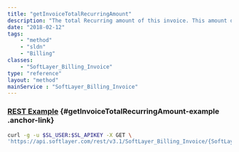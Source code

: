 ```yaml
---
title: "getInvoiceTotalRecurringAmount"
description: "The total Recurring amount of this invoice. This amount does not include taxes or one time charges."
date: "2018-02-12"
tags:
    - "method"
    - "sldn"
    - "Billing"
classes:
    - "SoftLayer_Billing_Invoice"
type: "reference"
layout: "method"
mainService : "SoftLayer_Billing_Invoice"
---
```


### [REST Example](#getInvoiceTotalRecurringAmount-example) <a href="/article/rest/"><i class="fas fa-question"></i></a> {#getInvoiceTotalRecurringAmount-example .anchor-link} 
```bash
curl -g -u $SL_USER:$SL_APIKEY -X GET \
'https://api.softlayer.com/rest/v3.1/SoftLayer_Billing_Invoice/{SoftLayer_Billing_InvoiceID}/getInvoiceTotalRecurringAmount'
```
